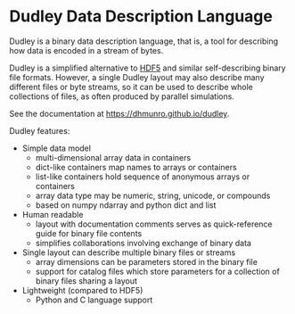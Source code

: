 # Dudley Data Description Language

Dudley is a binary data description language, that is, a tool for describing
how data is encoded in a stream of bytes.

Dudley is a simplified alternative to
[HDF5](https://www.hdfgroup.org/solutions/hdf5/) and similar
self-describing binary file formats.  However, a single Dudley layout may also
describe many different files or byte streams, so it can be used to describe
whole collections of files, as often produced by parallel simulations.

See the documentation at https://dhmunro.github.io/dudley.

Dudley features:

* Simple data model
  - multi-dimensional array data in containers
  - dict-like containers map names to arrays or containers
  - list-like containers hold sequence of anonymous arrays or containers
  - array data type may be numeric, string, unicode, or compounds
  - based on numpy ndarray and python dict and list
* Human readable
  - layout with documentation comments serves as quick-reference guide for
    binary file contents
  - simplifies collaborations involving exchange of binary data
* Single layout can describe multiple binary files or streams
  - array dimensions can be parameters stored in the binary file
  - support for catalog files which store parameters for a collection of
    binary files sharing a layout
* Lightweight (compared to HDF5)
  - Python and C language support
